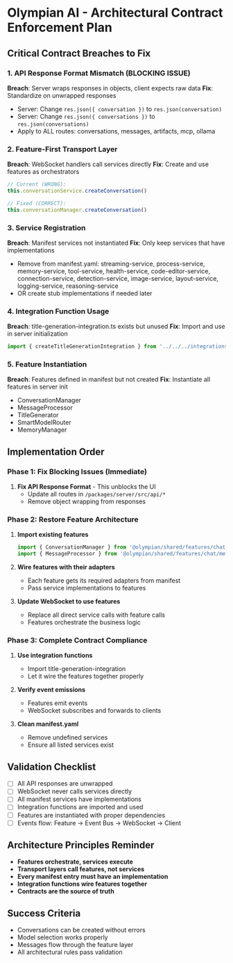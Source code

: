 # Olympian AI - Architectural Contract Enforcement Plan

## Critical Contract Breaches to Fix

### 1. API Response Format Mismatch (BLOCKING ISSUE)
**Breach**: Server wraps responses in objects, client expects raw data
**Fix**: Standardize on unwrapped responses
- Server: Change `res.json({ conversation })` to `res.json(conversation)`
- Server: Change `res.json({ conversations })` to `res.json(conversations)`
- Apply to ALL routes: conversations, messages, artifacts, mcp, ollama

### 2. Feature-First Transport Layer
**Breach**: WebSocket handlers call services directly
**Fix**: Create and use features as orchestrators
```typescript
// Current (WRONG):
this.conversationService.createConversation()

// Fixed (CORRECT):
this.conversationManager.createConversation()
```

### 3. Service Registration
**Breach**: Manifest services not instantiated
**Fix**: Only keep services that have implementations
- Remove from manifest.yaml: streaming-service, process-service, memory-service, tool-service, health-service, code-editor-service, connection-service, detection-service, image-service, layout-service, logging-service, reasoning-service
- OR create stub implementations if needed later

### 4. Integration Function Usage
**Breach**: title-generation-integration.ts exists but unused
**Fix**: Import and use in server initialization
```typescript
import { createTitleGenerationIntegration } from '../../../integrations/title-generation-integration';
```

### 5. Feature Instantiation
**Breach**: Features defined in manifest but not created
**Fix**: Instantiate all features in server init
- ConversationManager
- MessageProcessor
- TitleGenerator
- SmartModelRouter
- MemoryManager

## Implementation Order

### Phase 1: Fix Blocking Issues (Immediate)
1. **Fix API Response Format** - This unblocks the UI
   - Update all routes in `/packages/server/src/api/*`
   - Remove object wrapping from responses

### Phase 2: Restore Feature Architecture
1. **Import existing features**
   ```typescript
   import { ConversationManager } from '@olympian/shared/features/chat/conversation-manager';
   import { MessageProcessor } from '@olympian/shared/features/chat/message-processor';
   ```

2. **Wire features with their adapters**
   - Each feature gets its required adapters from manifest
   - Pass service implementations to features

3. **Update WebSocket to use features**
   - Replace all direct service calls with feature calls
   - Features orchestrate the business logic

### Phase 3: Complete Contract Compliance
1. **Use integration functions**
   - Import title-generation-integration
   - Let it wire the features together properly

2. **Verify event emissions**
   - Features emit events
   - WebSocket subscribes and forwards to clients

3. **Clean manifest.yaml**
   - Remove undefined services
   - Ensure all listed services exist

## Validation Checklist
- [ ] All API responses are unwrapped
- [ ] WebSocket never calls services directly
- [ ] All manifest services have implementations
- [ ] Integration functions are imported and used
- [ ] Features are instantiated with proper dependencies
- [ ] Events flow: Feature → Event Bus → WebSocket → Client

## Architecture Principles Reminder
- **Features orchestrate, services execute**
- **Transport layers call features, not services**
- **Every manifest entry must have an implementation**
- **Integration functions wire features together**
- **Contracts are the source of truth**

## Success Criteria
- Conversations can be created without errors
- Model selection works properly
- Messages flow through the feature layer
- All architectural rules pass validation
